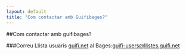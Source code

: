 ```yaml
---
layout: default
title: "Com contactar amb Guifibages?"
---
```

##Com contactar amb guifibages?

###Correu
Llista usuaris [guifi.net](https://guifi.net) al Bages:[guifi-users@llistes.guifi.net](mailto:guifi-users@llistes.guifi.net)

